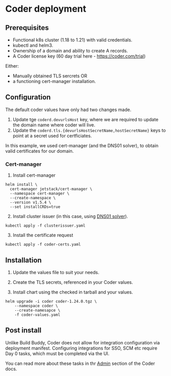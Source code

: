 # Coder deployment

## Prerequisites

* Functional k8s cluster (1.18 to 1.21) with valid credentials.
* kubectl and helm3.
* Ownership of a domain and ability to create A records.
* A Coder license key (60 day trial here - https://coder.com/trial)

Either:

* Manually obtained TLS sercrets OR
* a functioning cert-manager installation.

## Configuration

The default coder values have only had two changes made.

1. Update tge `coderd.devurlsHost` key, where we are required to update the domain name where coder will live.
2. Update the `coderd.tls.{devurlsHostSecretName,hostSecretName}` keys to point at a secret used for certficiates.

In this example, we used cert-manager (and the DNS01 solver), to obtain valid certificates for our domain.

### Cert-manager

1. Install cert-manager

```
helm install \                                                                       
  cert-manager jetstack/cert-manager \                              
  --namespace cert-manager \
  --create-namespace \
  --version v1.5.4 \
  --set installCRDs=true
```

2. Install cluster issuer (in this case, using [DNS01 solver](https://cert-manager.io/docs/configuration/acme/dns01/google/)).

`kubectl apply -f clusterissuer.yaml`

3. Install the certificate request

`kubectl apply -f coder-certs.yaml`

## Installation

1. Update the values file to suit your needs.

2. Create the TLS secrets, referenced in your Coder values.

3. Install chart using the checked in tarball and your values. 

```
helm upgrade -i coder coder-1.24.0.tgz \
    --namespace coder \
    --create-namesapce \
    -f coder-values.yaml
```

## Post install

Unlike Build Buddy, Coder does not allow for integration configuration via deployment manifest. Configuring integrations for SSO, SCM etc require Day 0 tasks, which must be completed via the UI.

You can read more about these tasks in thr [Admin](https://coder.com/docs/coder/latest/admin) section of the Coder docs.